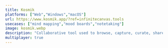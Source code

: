 ```yaml
---
title: Kosmik
platforms: ["Web","Windows","macOS"]
url: https://www.kosmik.app/?ref=infinitecanvas.tools
usecases: ["mind mapping","mood boards","notetaking"]
image: kosmik.webp
description: "Collaborative tool used to browse, capture, curate, share visual inspiration, references, ideas and notes"
multiplayer: true
---
```

